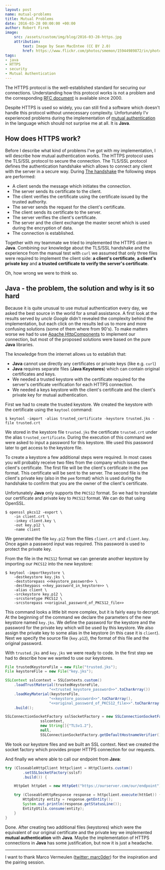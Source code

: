 ```yaml
---
layout: post
name: mutual-problems
title: Mutual Problems
date: 2016-03-28 00:00:00 +00:00
author: Robert Firek
image:
    src: /assets/custom/img/blog/2016-03-28-https.jpg
    attribution:
        text: Image by Sean MacEntee (CC BY 2.0)
        href: https://www.flickr.com/photos/smemon/15944989872/in/photostream/
tags:
- java
- HTTPS
- security
- Mutual Authentication
--- 
```


The HTTPS protocol is the well-established standard for securing our connections. Understanding how this protocol works is not a problem and the corresponding [RFC document](https://tools.ietf.org/html/rfc2818) is available since 2000.

Despite HTTPS is used so widely, you can still find a software which doesn't handle this protocol without unnecessary complexity. Unfortunately I'v experienced  problems during the implementation of [mutual authentication](https://en.wikipedia.org/wiki/Mutual_authentication) in the language which should not surprise me at all. It is **Java**.

## How does HTTPS work?

Before I describe what kind of problems I've got with my implementation, I will describe how mutual authentication works. The HTTPS protocol uses the TLS/SSL protocol to secure the connection. The TLS/SSL protocol defines the authentication handshake which allows to connect any client with the server in a secure way. 
During [The handshake](https://en.wikipedia.org/wiki/Transport_Layer_Security#TLS_handshake) the following steps are performed:

- A client sends the message which initiates the connection.
- The server sends its certificate to the client.
- The client verifies the certificate using the certificate issued by the trusted authority.
- The server sends the request for the client's certificate.
- The client sends its certificate to the server.  
- The server verifies the client's certificate.
- The server and the client exchange the master secret which is used during the encryption of data.
- The connection is established.  

Together with my teammate we tried to implemented the HTTPS client in **Java**. Combining our knowledge about the TLS/SSL handshake and the experience from the manual test with `curl` we assumed that only three files were required to implement the client side: **a client's certificate**, **a client's private key** and **a trusted certificate to verify the server's certificate**.

Oh, how wrong we were to think so.

## Java - the problem, the solution and why is it so hard

Because it is quite unusual to use mutual authentication every day, we asked the best source in the world for a small assistance. A first look at the results served by *uncle Google* didn't revealed the complexity behind the implementation, but each click on the results led us to more and more confusing solutions (some of them where from 90's). To make matters worse we had to use [Apache HttpComponents](https://hc.apache.org/) to implement our connection, but most of the proposed solutions were based on the pure **Java** libraries.  

The knowledge from the internet allows us to establish that:

- **Java** cannot use directly any certificates or private keys (like e.g. `curl`)
- **Java** requires separate files (**Java Keystores**) which can contain original certificates and keys. 
- We needed a trusted keystore with the certificate required for the server's certificate verification for each HTTPS connection.
- We needed a keys keystore with the client's certificate and the client's private key for mutual authentication.

First we had to create the trusted keystore. We created the keystore with the certificate using the `keytool` command:
 
    $ keytool -import -alias trusted_certificate -keystore trusted.jks -file trusted.crt

We stored in the keystore file `trusted.jks` the certificate `trusted.crt` under the alias `trusted_certificate`. During the execution of this command we were asked to input a password for this keystore. We used this password later to get access to the keystore file.

To create a keystore a few additional steps were required. In most cases you will probably receive two files from the company which issues the client's certificate. The first file will be the client's certificate in the `pem` format. This certificate will be sent to the server. The second file is the client's private key (also in the `pem` format) which is used during the handshake to confirm that you are the owner of the client's certificate.
 
Unfortunately **Java** only supports the `PKCS12` format. So we had to translate our certificate and private key to `PKCS12` format. We can do that using OpenSSL.

    $ openssl pkcs12 -export \
        -in client.crt \
        -inkey client.key \
        -out key.p12 \
        -name client

We generated the file `key.p12` from the files `client.crt` and `client.key`. Once again a password input was required. This password is used to protect the private key.

From the file in the `PKCS12` format we can generate another keystore by importing our `PKCS12` into the new keystore:

    $ keytool -importkeystore \
        -destkeystore key.jks \
        -deststorepass <<keystore_password>> \
        -destkeypass <<key_password_in_keystore>> \
        -alias client \
        -srckeystore key.p12 \
        -srcstoretype PKCS12 \
        -srcstorepass <<original_password_of_PKCS12_file>>

This command looks a little bit more complex, but it is fairly easy to decrypt. At the beginning of the command we declare the parameters of the new keystore named `key.jks`. We define the password for the keystore and the password for the private key which will be used by this keystore. We also assign the private key to some alias in the keystore (in this case it is `client`).
Next we specify the source file (`key.p12`), the format of this file and the original password.

With `trusted.jks` and `key.jks` we were ready to code. In the first step we had to describe how we wanted to use our keystores. 

```java
File trustedKeystoreFile = new File("trusted.jks");
File keystoreFile = new File("key.jks");

SSLContext sslcontext = SSLContexts.custom()
    .loadTrustMaterial(trustedKeystoreFile, 
                    "<<trusted_keystore_password>>".toCharArray())
    .loadKeyMaterial(keystoreFile, 
                    "<<keystore_password>>".toCharArray(), 
                    "<<original_password_of_PKCS12_file>>".toCharArray())
    .build();

SSLConnectionSocketFactory sslSocketFactory = new SSLConnectionSocketFactory(
                sslcontext,
                new String[]{"TLSv1.2"},
                null,
                SSLConnectionSocketFactory.getDefaultHostnameVerifier());
```

We took our keystore files and we built an SSL context. Next we created the socket factory which provides proper HTTPS connection for our requests.

And finally we where able to call our endpoint from **Java**:

```java
try (CloseableHttpClient httpclient = HttpClients.custom()
        .setSSLSocketFactory(sslsf)
        .build()) {

    HttpGet httpGet = new HttpGet("https://ourserver.com/our/endpoint");

    try (CloseableHttpResponse response = httpclient.execute(httGet)) {
        HttpEntity entity = response.getEntity();
        System.out.println(response.getStatusLine());
        EntityUtils.consume(entity);
    }
}
```

Done. After creating two additional files (keystores) which were the equivalent of our original certificate and the private key we implemented **mutual authentication** with **Java**. Maybe the implementation of HTTPS connections in **Java** has some justification, but now it is just a headache. 

_____

I want to thank Marco Vermeulen ([twitter: marc0der](https://twitter.com/marc0der)) for the inspiration and the pairing session. 
